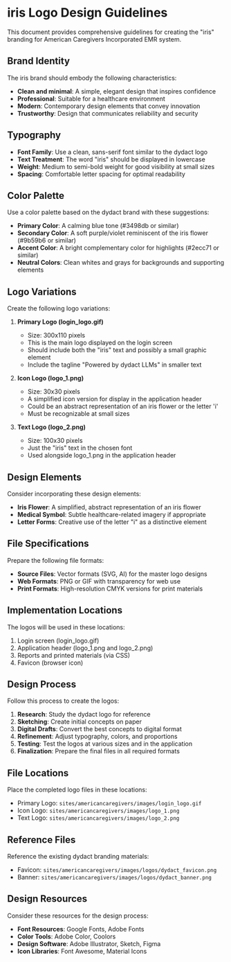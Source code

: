 # iris Logo Design Guidelines

This document provides comprehensive guidelines for creating the "iris" branding for American Caregivers Incorporated EMR system.

## Brand Identity

The iris brand should embody the following characteristics:
- **Clean and minimal**: A simple, elegant design that inspires confidence
- **Professional**: Suitable for a healthcare environment
- **Modern**: Contemporary design elements that convey innovation
- **Trustworthy**: Design that communicates reliability and security

## Typography

- **Font Family**: Use a clean, sans-serif font similar to the dydact logo
- **Text Treatment**: The word "iris" should be displayed in lowercase
- **Weight**: Medium to semi-bold weight for good visibility at small sizes
- **Spacing**: Comfortable letter spacing for optimal readability

## Color Palette

Use a color palette based on the dydact brand with these suggestions:
- **Primary Color**: A calming blue tone (#3498db or similar)
- **Secondary Color**: A soft purple/violet reminiscent of the iris flower (#9b59b6 or similar)
- **Accent Color**: A bright complementary color for highlights (#2ecc71 or similar)
- **Neutral Colors**: Clean whites and grays for backgrounds and supporting elements

## Logo Variations

Create the following logo variations:

1. **Primary Logo (login_logo.gif)**
   - Size: 300x110 pixels
   - This is the main logo displayed on the login screen
   - Should include both the "iris" text and possibly a small graphic element
   - Include the tagline "Powered by dydact LLMs" in smaller text

2. **Icon Logo (logo_1.png)**
   - Size: 30x30 pixels
   - A simplified icon version for display in the application header
   - Could be an abstract representation of an iris flower or the letter 'i'
   - Must be recognizable at small sizes

3. **Text Logo (logo_2.png)**
   - Size: 100x30 pixels
   - Just the "iris" text in the chosen font
   - Used alongside logo_1.png in the application header

## Design Elements

Consider incorporating these design elements:
- **Iris Flower**: A simplified, abstract representation of an iris flower
- **Medical Symbol**: Subtle healthcare-related imagery if appropriate
- **Letter Forms**: Creative use of the letter "i" as a distinctive element

## File Specifications

Prepare the following file formats:
- **Source Files**: Vector formats (SVG, AI) for the master logo designs
- **Web Formats**: PNG or GIF with transparency for web use
- **Print Formats**: High-resolution CMYK versions for print materials

## Implementation Locations

The logos will be used in these locations:
1. Login screen (login_logo.gif)
2. Application header (logo_1.png and logo_2.png)
3. Reports and printed materials (via CSS)
4. Favicon (browser icon)

## Design Process

Follow this process to create the logos:
1. **Research**: Study the dydact logo for reference
2. **Sketching**: Create initial concepts on paper
3. **Digital Drafts**: Convert the best concepts to digital format
4. **Refinement**: Adjust typography, colors, and proportions
5. **Testing**: Test the logos at various sizes and in the application
6. **Finalization**: Prepare the final files in all required formats

## File Locations

Place the completed logo files in these locations:
- Primary Logo: `sites/americancaregivers/images/login_logo.gif`
- Icon Logo: `sites/americancaregivers/images/logo_1.png`
- Text Logo: `sites/americancaregivers/images/logo_2.png`

## Reference Files

Reference the existing dydact branding materials:
- Favicon: `sites/americancaregivers/images/logos/dydact_favicon.png`
- Banner: `sites/americancaregivers/images/logos/dydact_banner.png`

## Design Resources

Consider these resources for the design process:
- **Font Resources**: Google Fonts, Adobe Fonts
- **Color Tools**: Adobe Color, Coolors
- **Design Software**: Adobe Illustrator, Sketch, Figma
- **Icon Libraries**: Font Awesome, Material Icons 